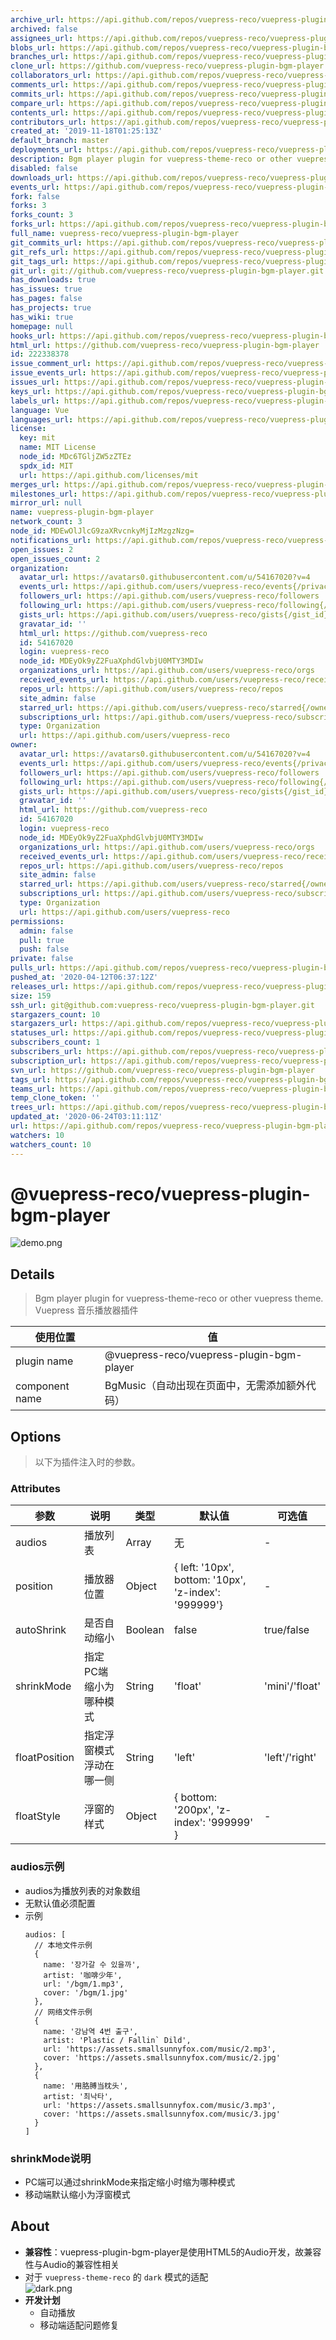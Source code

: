 ```yaml
---
archive_url: https://api.github.com/repos/vuepress-reco/vuepress-plugin-bgm-player/{archive_format}{/ref}
archived: false
assignees_url: https://api.github.com/repos/vuepress-reco/vuepress-plugin-bgm-player/assignees{/user}
blobs_url: https://api.github.com/repos/vuepress-reco/vuepress-plugin-bgm-player/git/blobs{/sha}
branches_url: https://api.github.com/repos/vuepress-reco/vuepress-plugin-bgm-player/branches{/branch}
clone_url: https://github.com/vuepress-reco/vuepress-plugin-bgm-player.git
collaborators_url: https://api.github.com/repos/vuepress-reco/vuepress-plugin-bgm-player/collaborators{/collaborator}
comments_url: https://api.github.com/repos/vuepress-reco/vuepress-plugin-bgm-player/comments{/number}
commits_url: https://api.github.com/repos/vuepress-reco/vuepress-plugin-bgm-player/commits{/sha}
compare_url: https://api.github.com/repos/vuepress-reco/vuepress-plugin-bgm-player/compare/{base}...{head}
contents_url: https://api.github.com/repos/vuepress-reco/vuepress-plugin-bgm-player/contents/{+path}
contributors_url: https://api.github.com/repos/vuepress-reco/vuepress-plugin-bgm-player/contributors
created_at: '2019-11-18T01:25:13Z'
default_branch: master
deployments_url: https://api.github.com/repos/vuepress-reco/vuepress-plugin-bgm-player/deployments
description: Bgm player plugin for vuepress-theme-reco or other vuepress theme
disabled: false
downloads_url: https://api.github.com/repos/vuepress-reco/vuepress-plugin-bgm-player/downloads
events_url: https://api.github.com/repos/vuepress-reco/vuepress-plugin-bgm-player/events
fork: false
forks: 3
forks_count: 3
forks_url: https://api.github.com/repos/vuepress-reco/vuepress-plugin-bgm-player/forks
full_name: vuepress-reco/vuepress-plugin-bgm-player
git_commits_url: https://api.github.com/repos/vuepress-reco/vuepress-plugin-bgm-player/git/commits{/sha}
git_refs_url: https://api.github.com/repos/vuepress-reco/vuepress-plugin-bgm-player/git/refs{/sha}
git_tags_url: https://api.github.com/repos/vuepress-reco/vuepress-plugin-bgm-player/git/tags{/sha}
git_url: git://github.com/vuepress-reco/vuepress-plugin-bgm-player.git
has_downloads: true
has_issues: true
has_pages: false
has_projects: true
has_wiki: true
homepage: null
hooks_url: https://api.github.com/repos/vuepress-reco/vuepress-plugin-bgm-player/hooks
html_url: https://github.com/vuepress-reco/vuepress-plugin-bgm-player
id: 222338378
issue_comment_url: https://api.github.com/repos/vuepress-reco/vuepress-plugin-bgm-player/issues/comments{/number}
issue_events_url: https://api.github.com/repos/vuepress-reco/vuepress-plugin-bgm-player/issues/events{/number}
issues_url: https://api.github.com/repos/vuepress-reco/vuepress-plugin-bgm-player/issues{/number}
keys_url: https://api.github.com/repos/vuepress-reco/vuepress-plugin-bgm-player/keys{/key_id}
labels_url: https://api.github.com/repos/vuepress-reco/vuepress-plugin-bgm-player/labels{/name}
language: Vue
languages_url: https://api.github.com/repos/vuepress-reco/vuepress-plugin-bgm-player/languages
license:
  key: mit
  name: MIT License
  node_id: MDc6TGljZW5zZTEz
  spdx_id: MIT
  url: https://api.github.com/licenses/mit
merges_url: https://api.github.com/repos/vuepress-reco/vuepress-plugin-bgm-player/merges
milestones_url: https://api.github.com/repos/vuepress-reco/vuepress-plugin-bgm-player/milestones{/number}
mirror_url: null
name: vuepress-plugin-bgm-player
network_count: 3
node_id: MDEwOlJlcG9zaXRvcnkyMjIzMzgzNzg=
notifications_url: https://api.github.com/repos/vuepress-reco/vuepress-plugin-bgm-player/notifications{?since,all,participating}
open_issues: 2
open_issues_count: 2
organization:
  avatar_url: https://avatars0.githubusercontent.com/u/54167020?v=4
  events_url: https://api.github.com/users/vuepress-reco/events{/privacy}
  followers_url: https://api.github.com/users/vuepress-reco/followers
  following_url: https://api.github.com/users/vuepress-reco/following{/other_user}
  gists_url: https://api.github.com/users/vuepress-reco/gists{/gist_id}
  gravatar_id: ''
  html_url: https://github.com/vuepress-reco
  id: 54167020
  login: vuepress-reco
  node_id: MDEyOk9yZ2FuaXphdGlvbjU0MTY3MDIw
  organizations_url: https://api.github.com/users/vuepress-reco/orgs
  received_events_url: https://api.github.com/users/vuepress-reco/received_events
  repos_url: https://api.github.com/users/vuepress-reco/repos
  site_admin: false
  starred_url: https://api.github.com/users/vuepress-reco/starred{/owner}{/repo}
  subscriptions_url: https://api.github.com/users/vuepress-reco/subscriptions
  type: Organization
  url: https://api.github.com/users/vuepress-reco
owner:
  avatar_url: https://avatars0.githubusercontent.com/u/54167020?v=4
  events_url: https://api.github.com/users/vuepress-reco/events{/privacy}
  followers_url: https://api.github.com/users/vuepress-reco/followers
  following_url: https://api.github.com/users/vuepress-reco/following{/other_user}
  gists_url: https://api.github.com/users/vuepress-reco/gists{/gist_id}
  gravatar_id: ''
  html_url: https://github.com/vuepress-reco
  id: 54167020
  login: vuepress-reco
  node_id: MDEyOk9yZ2FuaXphdGlvbjU0MTY3MDIw
  organizations_url: https://api.github.com/users/vuepress-reco/orgs
  received_events_url: https://api.github.com/users/vuepress-reco/received_events
  repos_url: https://api.github.com/users/vuepress-reco/repos
  site_admin: false
  starred_url: https://api.github.com/users/vuepress-reco/starred{/owner}{/repo}
  subscriptions_url: https://api.github.com/users/vuepress-reco/subscriptions
  type: Organization
  url: https://api.github.com/users/vuepress-reco
permissions:
  admin: false
  pull: true
  push: false
private: false
pulls_url: https://api.github.com/repos/vuepress-reco/vuepress-plugin-bgm-player/pulls{/number}
pushed_at: '2020-04-12T06:37:12Z'
releases_url: https://api.github.com/repos/vuepress-reco/vuepress-plugin-bgm-player/releases{/id}
size: 159
ssh_url: git@github.com:vuepress-reco/vuepress-plugin-bgm-player.git
stargazers_count: 10
stargazers_url: https://api.github.com/repos/vuepress-reco/vuepress-plugin-bgm-player/stargazers
statuses_url: https://api.github.com/repos/vuepress-reco/vuepress-plugin-bgm-player/statuses/{sha}
subscribers_count: 1
subscribers_url: https://api.github.com/repos/vuepress-reco/vuepress-plugin-bgm-player/subscribers
subscription_url: https://api.github.com/repos/vuepress-reco/vuepress-plugin-bgm-player/subscription
svn_url: https://github.com/vuepress-reco/vuepress-plugin-bgm-player
tags_url: https://api.github.com/repos/vuepress-reco/vuepress-plugin-bgm-player/tags
teams_url: https://api.github.com/repos/vuepress-reco/vuepress-plugin-bgm-player/teams
temp_clone_token: ''
trees_url: https://api.github.com/repos/vuepress-reco/vuepress-plugin-bgm-player/git/trees{/sha}
updated_at: '2020-06-24T03:11:11Z'
url: https://api.github.com/repos/vuepress-reco/vuepress-plugin-bgm-player
watchers: 10
watchers_count: 10
---
```


# @vuepress-reco/vuepress-plugin-bgm-player

![demo.png](https://raw.githubusercontent.com/vuepress-reco/vuepress-plugin-bgm-player/master/images/demo.png)

## Details

> Bgm player plugin for vuepress-theme-reco or other vuepress theme.  
> Vuepress 音乐播放器插件

|使用位置|值|
|-|-|
|plugin name|@vuepress-reco/vuepress-plugin-bgm-player|
|component name|BgMusic（自动出现在页面中，无需添加额外代码）|

## Options

> 以下为插件注入时的参数。

### Attributes

|参数|说明|类型|默认值|可选值|
|-|-|-|-|-|
|audios|播放列表|Array|无|-|
|position|播放器位置|Object|{ left: '10px', bottom: '10px', 'z-index': '999999'}|-|
|autoShrink|是否自动缩小|Boolean|false|true/false|
|shrinkMode|指定PC端缩小为哪种模式|String|'float'|'mini'/'float'|
|floatPosition|指定浮窗模式浮动在哪一侧|String|'left'|'left'/'right'|
|floatStyle|浮窗的样式|Object|{ bottom: '200px', 'z-index': '999999' }|-|


### audios示例

- audios为播放列表的对象数组
- 无默认值必须配置
- 示例
  ```
  audios: [
    // 本地文件示例
    {
      name: '장가갈 수 있을까',
      artist: '咖啡少年',
      url: '/bgm/1.mp3',
      cover: '/bgm/1.jpg'
    },
    // 网络文件示例
    {
      name: '강남역 4번 출구',
      artist: 'Plastic / Fallin` Dild',
      url: 'https://assets.smallsunnyfox.com/music/2.mp3',
      cover: 'https://assets.smallsunnyfox.com/music/2.jpg'
    },
    {
      name: '用胳膊当枕头',
      artist: '최낙타',
      url: 'https://assets.smallsunnyfox.com/music/3.mp3',
      cover: 'https://assets.smallsunnyfox.com/music/3.jpg'
    }
  ]  
  ```
### shrinkMode说明

- PC端可以通过shrinkMode来指定缩小时缩为哪种模式
- 移动端默认缩小为浮窗模式

## About

- **兼容性**：vuepress-plugin-bgm-player是使用HTML5的Audio开发，故兼容性与Audio的兼容性相关
- 对于 `vuepress-theme-reco` 的 `dark` 模式的适配  
  ![dark.png](https://raw.githubusercontent.com/vuepress-reco/vuepress-plugin-bgm-player/master/images/dark.png)
- **开发计划**
  - 自动播放
  - 移动端适配问题修复
